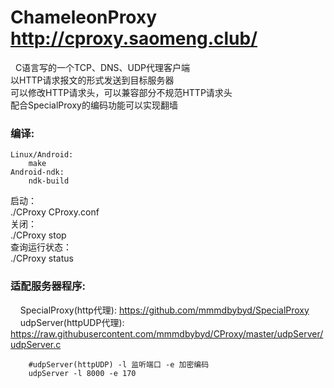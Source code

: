 ChameleonProxy     http://cproxy.saomeng.club/
======  
  
&nbsp;&nbsp;C语言写的一个TCP、DNS、UDP代理客户端  
以HTTP请求报文的形式发送到目标服务器  
可以修改HTTP请求头，可以兼容部分不规范HTTP请求头  
配合SpecialProxy的编码功能可以实现翻墙  

### 编译:  
~~~~~
Linux/Android:  
    make
Android-ndk:  
    ndk-build  
~~~~~

启动：  
./CProxy CProxy.conf  
关闭：  
./CProxy stop  
查询运行状态：  
./CProxy status  


### 适配服务器程序:  
&nbsp;&nbsp;&nbsp;&nbsp;SpecialProxy(http代理): https://github.com/mmmdbybyd/SpecialProxy  
&nbsp;&nbsp;&nbsp;&nbsp;udpServer(httpUDP代理): https://raw.githubusercontent.com/mmmdbybyd/CProxy/master/udpServer/udpServer.c  
~~~~~
    #udpServer(httpUDP) -l 监听端口 -e 加密编码  
    udpServer -l 8000 -e 170  
~~~~~
